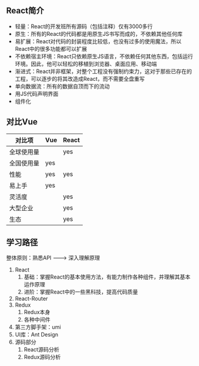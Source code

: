 ## React简介
 - 轻量：React的开发班所有源码（包括注释）仅有3000多行
 - 原生：所有的React的代码都是用原生JS书写而成的，不依赖其他任何库
 - 易扩展：React对代码的封装程度比较低，也没有过多的使用魔法，所以React中的很多功能都可以扩展
 - 不依赖宿主环境：React只依赖原生JS语言，不依赖任何其他东西，包括运行环境。因此，他可以轻松的移植到浏览器、桌面应用、移动端
 - 渐进式：React并非框架，对整个工程没有强制约束力，这对于那些已存在的工程，可以逐步的将其改造成React，而不需要全盘重写
 - 单向数据流：所有的数据自顶而下的流动
 - 用JS代码声明界面
 - 组件化

## 对比Vue
| 对比项     | Vue | React |
| ---------- | --- | ----- |
| 全球使用量 |     | yes   |
| 全国使用量 | yes |       |
| 性能       | yes | yes   |
| 易上手     | yes |       |
| 灵活度     |     | yes   |
| 大型企业   |     | yes   |
| 生态       |     | yes   |
## 学习路径

 整体原则：熟悉API ---> 深入理解原理

1. React
   1. 基础：掌握React的基本使用方法，有能力制作各种组件，并理解其基本运作原理
   2. 进阶：掌握React中的一些黑科技，提高代码质量
2. React-Router
3. Redux
   1. Redux本身
   2. 各种中间件
4. 第三方脚手架：umi
5. UI库：Ant Design
6. 源码部分
   1. React源码分析
   2. Redux源码分析